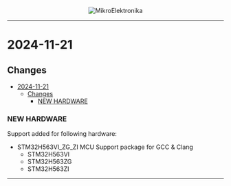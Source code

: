 <p align="center">
  <img src="http://www.mikroe.com/img/designs/beta/logo_small.png?raw=true" alt="MikroElektronika"/>
</p>

---

# 2024-11-21

## Changes

- [2024-11-21](#2024-11-21)
  - [Changes](#changes)
    - [NEW HARDWARE](#new-hardware)

### NEW HARDWARE

Support added for following hardware:

- STM32H563VI_ZG_ZI MCU Support package for GCC & Clang
  - STM32H563VI
  - STM32H563ZG
  - STM32H563ZI

---
